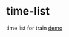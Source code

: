# time-list
time list for train
[demo](https://github.com/TaylorWizard/time-list/blob/gh-Pages/index.html)
